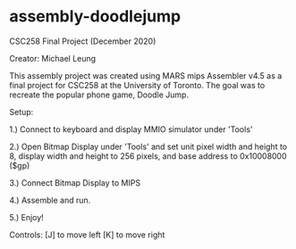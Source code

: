 # assembly-doodlejump
CSC258 Final Project (December 2020) 

Creator: Michael Leung

This assembly project was created using MARS mips Assembler v4.5 as a final project for CSC258 at the University of Toronto. The goal was to recreate the popular phone game, Doodle Jump. 

Setup:

1.) Connect to keyboard and display MMIO simulator under 'Tools'

2.) Open Bitmap Display under 'Tools' and set unit pixel width and height to 8, display width and height to 256 pixels, and base address to 0x10008000 ($gp)

3.) Connect Bitmap Display to MIPS

4.) Assemble and run.

5.) Enjoy!


Controls:
[J] to move left
[K] to move right

